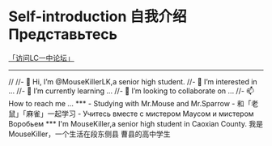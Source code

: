 # **Self-introduction  自我介绍  Представьтесь**
[「访问LC一中论坛」](https://github.com/MouseKillerLK/LCYZSBBS)
***
<span class="heimu" title="你知道的太多了">
//<!---### Primary --->
//- 👋 Hi, I’m @MouseKillerLK,a senior high student.
//- 👀 I’m interested in ...
//- 🌱 I’m currently learning ...
//- 💞️ I’m looking to collaborate on ...
//- 📫 How to reach me ...
***
<!---
MouseKillerLK/MouseKillerLK is a ✨ special ✨ repository because its `README.md` (this file) appears on your GitHub profile.
You can click the Preview link to take a look at your changes.
--->
 - Studying with Mr.Mouse and Mr.Sparrow
 - 和「老鼠」「麻雀」一起学习
 - Учитесь вместе с мистером Маусом и мистером Воробьем
***
I'm MouseKiller,a senior high student in Caoxian County.
我是MouseKiller，一个生活在段东侧县
曹县<span/>的高中学生
